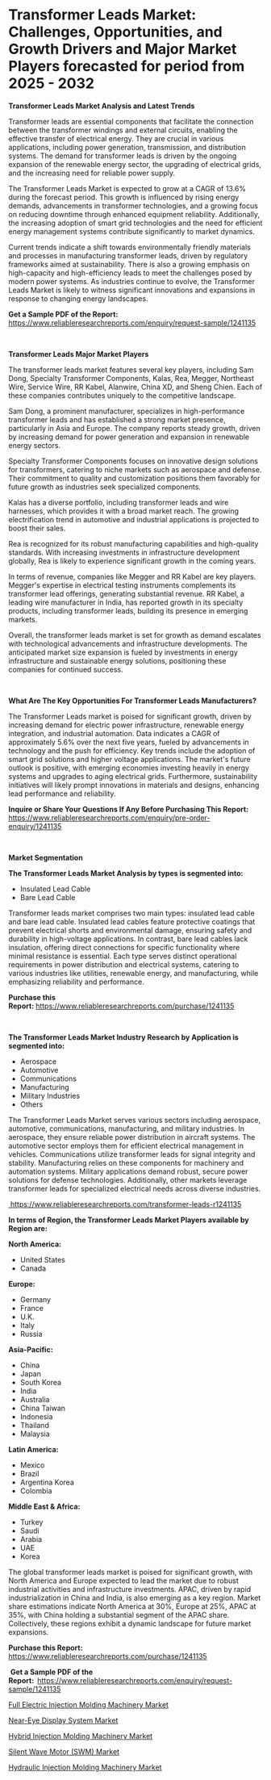 <p><h1>Transformer Leads Market: Challenges, Opportunities, and Growth Drivers and Major Market Players forecasted for period from 2025 - 2032</h1></p><p><strong>Transformer Leads Market Analysis and Latest Trends</strong></p>
<p><p>Transformer leads are essential components that facilitate the connection between the transformer windings and external circuits, enabling the effective transfer of electrical energy. They are crucial in various applications, including power generation, transmission, and distribution systems. The demand for transformer leads is driven by the ongoing expansion of the renewable energy sector, the upgrading of electrical grids, and the increasing need for reliable power supply.</p><p>The Transformer Leads Market is expected to grow at a CAGR of 13.6% during the forecast period. This growth is influenced by rising energy demands, advancements in transformer technologies, and a growing focus on reducing downtime through enhanced equipment reliability. Additionally, the increasing adoption of smart grid technologies and the need for efficient energy management systems contribute significantly to market dynamics.</p><p>Current trends indicate a shift towards environmentally friendly materials and processes in manufacturing transformer leads, driven by regulatory frameworks aimed at sustainability. There is also a growing emphasis on high-capacity and high-efficiency leads to meet the challenges posed by modern power systems. As industries continue to evolve, the Transformer Leads Market is likely to witness significant innovations and expansions in response to changing energy landscapes.</p></p>
<p><strong>Get a Sample PDF of the Report:&nbsp;</strong> <a href="https://www.reliableresearchreports.com/enquiry/request-sample/1241135?utm_campaign=33&utm_medium=2&utm_source=Github&utm_content=ia&utm_term=28022025&utm_id=transformer-leads">https://www.reliableresearchreports.com/enquiry/request-sample/1241135</a></p>
<p>&nbsp;</p>
<p><strong>Transformer Leads Major Market Players</strong></p>
<p><p>The transformer leads market features several key players, including Sam Dong, Specialty Transformer Components, Kalas, Rea, Megger, Northeast Wire, Service Wire, RR Kabel, Alanwire, China XD, and Sheng Chien. Each of these companies contributes uniquely to the competitive landscape.</p><p>Sam Dong, a prominent manufacturer, specializes in high-performance transformer leads and has established a strong market presence, particularly in Asia and Europe. The company reports steady growth, driven by increasing demand for power generation and expansion in renewable energy sectors. </p><p>Specialty Transformer Components focuses on innovative design solutions for transformers, catering to niche markets such as aerospace and defense. Their commitment to quality and customization positions them favorably for future growth as industries seek specialized components.</p><p>Kalas has a diverse portfolio, including transformer leads and wire harnesses, which provides it with a broad market reach. The growing electrification trend in automotive and industrial applications is projected to boost their sales. </p><p>Rea is recognized for its robust manufacturing capabilities and high-quality standards. With increasing investments in infrastructure development globally, Rea is likely to experience significant growth in the coming years.</p><p>In terms of revenue, companies like Megger and RR Kabel are key players. Megger's expertise in electrical testing instruments complements its transformer lead offerings, generating substantial revenue. RR Kabel, a leading wire manufacturer in India, has reported growth in its specialty products, including transformer leads, building its presence in emerging markets.</p><p>Overall, the transformer leads market is set for growth as demand escalates with technological advancements and infrastructure developments. The anticipated market size expansion is fueled by investments in energy infrastructure and sustainable energy solutions, positioning these companies for continued success.</p></p>
<p>&nbsp;</p>
<p><strong>What Are The Key Opportunities For Transformer Leads Manufacturers?</strong></p>
<p><p>The Transformer Leads market is poised for significant growth, driven by increasing demand for electric power infrastructure, renewable energy integration, and industrial automation. Data indicates a CAGR of approximately 5.6% over the next five years, fueled by advancements in technology and the push for efficiency. Key trends include the adoption of smart grid solutions and higher voltage applications. The market's future outlook is positive, with emerging economies investing heavily in energy systems and upgrades to aging electrical grids. Furthermore, sustainability initiatives will likely prompt innovations in materials and designs, enhancing lead performance and reliability.</p></p>
<p><strong>Inquire or Share Your Questions If Any Before Purchasing This Report:</strong> <a href="https://www.reliableresearchreports.com/enquiry/pre-order-enquiry/1241135?utm_campaign=33&utm_medium=2&utm_source=Github&utm_content=ia&utm_term=28022025&utm_id=transformer-leads">https://www.reliableresearchreports.com/enquiry/pre-order-enquiry/1241135</a></p>
<p>&nbsp;</p>
<p><strong>Market Segmentation</strong></p>
<p><strong>The Transformer Leads Market Analysis by types is segmented into:</strong></p>
<p><ul><li>Insulated Lead Cable</li><li>Bare Lead Cable</li></ul></p>
<p><p>Transformer leads market comprises two main types: insulated lead cable and bare lead cable. Insulated lead cables feature protective coatings that prevent electrical shorts and environmental damage, ensuring safety and durability in high-voltage applications. In contrast, bare lead cables lack insulation, offering direct connections for specific functionality where minimal resistance is essential. Each type serves distinct operational requirements in power distribution and electrical systems, catering to various industries like utilities, renewable energy, and manufacturing, while emphasizing reliability and performance.</p></p>
<p><strong>Purchase this Report:&nbsp;</strong><a href="https://www.reliableresearchreports.com/purchase/1241135?utm_campaign=33&utm_medium=2&utm_source=Github&utm_content=ia&utm_term=28022025&utm_id=transformer-leads">https://www.reliableresearchreports.com/purchase/1241135</a></p>
<p>&nbsp;</p>
<p><strong>The Transformer Leads Market Industry Research by Application is segmented into:</strong></p>
<p><ul><li>Aerospace</li><li>Automotive</li><li>Communications</li><li>Manufacturing</li><li>Military Industries</li><li>Others</li></ul></p>
<p><p>The Transformer Leads Market serves various sectors including aerospace, automotive, communications, manufacturing, and military industries. In aerospace, they ensure reliable power distribution in aircraft systems. The automotive sector employs them for efficient electrical management in vehicles. Communications utilize transformer leads for signal integrity and stability. Manufacturing relies on these components for machinery and automation systems. Military applications demand robust, secure power solutions for defense technologies. Additionally, other markets leverage transformer leads for specialized electrical needs across diverse industries.</p></p>
<p><a href="https://www.reliableresearchreports.com/transformer-leads-r1241135?utm_campaign=33&utm_medium=2&utm_source=Github&utm_content=ia&utm_term=28022025&utm_id=transformer-leads">&nbsp;https://www.reliableresearchreports.com/transformer-leads-r1241135</a></p>
<p><strong>In terms of Region, the Transformer Leads Market Players available by Region are:</strong></p>
<p>
    <p> <strong> North America: </strong>
        <ul>
            <li>United States</li>
            <li>Canada</li>
        </ul>
        </p> 
    <p> <strong> Europe: </strong>
        <ul>
            <li>Germany</li>
            <li>France</li>
            <li>U.K.</li>
            <li>Italy</li>
            <li>Russia</li>
        </ul>
        </p> 
    <p> <strong> Asia-Pacific: </strong>
        <ul>
            <li>China</li>
            <li>Japan</li>
            <li>South Korea</li>
            <li>India</li>
            <li>Australia</li>
            <li>China Taiwan</li>
            <li>Indonesia</li>
            <li>Thailand</li>
            <li>Malaysia</li>
        </ul>
        </p> 
    <p> <strong> Latin America: </strong>
        <ul>
            <li>Mexico</li>
            <li>Brazil</li>
            <li>Argentina Korea</li>
            <li>Colombia</li>
        </ul>
        </p> 
    <p> <strong> Middle East & Africa: </strong>
        <ul>
            <li>Turkey</li>
            <li>Saudi</li>
            <li>Arabia</li>
            <li>UAE</li>
            <li>Korea</li>
        </ul>
    </p>
    </p>
<p><p>The global transformer leads market is poised for significant growth, with North America and Europe expected to lead the market due to robust industrial activities and infrastructure investments. APAC, driven by rapid industrialization in China and India, is also emerging as a key region. Market share estimations indicate North America at 30%, Europe at 25%, APAC at 35%, with China holding a substantial segment of the APAC share. Collectively, these regions exhibit a dynamic landscape for future market expansions.</p></p>
<p><strong>Purchase this Report: </strong><a href="https://www.reliableresearchreports.com/purchase/1241135?utm_campaign=33&utm_medium=2&utm_source=Github&utm_content=ia&utm_term=28022025&utm_id=transformer-leads">https://www.reliableresearchreports.com/purchase/1241135</a></p>
<p>&nbsp;<strong>Get a Sample PDF of the Report:&nbsp;&nbsp;</strong><a href="https://www.reliableresearchreports.com/enquiry/request-sample/1241135?utm_campaign=33&utm_medium=2&utm_source=Github&utm_content=ia&utm_term=28022025&utm_id=transformer-leads">https://www.reliableresearchreports.com/enquiry/request-sample/1241135</a></p>
<p><strong></strong></p>
<p><p><a href="https://github.com/bizeramusiar/Market-Research-Report-List-1/blob/main/full-electric-injection-molding-machinery-market.md?utm_campaign=33&utm_medium=2&utm_source=Github&utm_content=ia&utm_term=28022025&utm_id=transformer-leads">Full Electric Injection Molding Machinery Market</a></p><p><a href="https://github.com/mitulrigel5b/Market-Research-Report-List-1/blob/main/near-eye-display-system-market.md?utm_campaign=33&utm_medium=2&utm_source=Github&utm_content=ia&utm_term=28022025&utm_id=transformer-leads">Near-Eye Display System Market</a></p><p><a href="https://github.com/siwerhommer97/Market-Research-Report-List-1/blob/main/hybrid-injection-molding-machinery-market.md?utm_campaign=33&utm_medium=2&utm_source=Github&utm_content=ia&utm_term=28022025&utm_id=transformer-leads">Hybrid Injection Molding Machinery Market</a></p><p><a href="https://github.com/naingbiner7i/Market-Research-Report-List-1/blob/main/silent-wave-motor-swm-market.md?utm_campaign=33&utm_medium=2&utm_source=Github&utm_content=ia&utm_term=28022025&utm_id=transformer-leads">Silent Wave Motor (SWM) Market</a></p><p><a href="https://github.com/baatetoshda/Market-Research-Report-List-1/blob/main/hydraulic-injection-molding-machinery-market.md?utm_campaign=33&utm_medium=2&utm_source=Github&utm_content=ia&utm_term=28022025&utm_id=transformer-leads">Hydraulic Injection Molding Machinery Market</a></p></p>